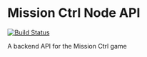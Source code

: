 # Mission Ctrl Node API

[![Build Status](https://travis-ci.org/hturnbull93/mission-ctrl-api-node.svg?branch=master)](https://travis-ci.org/hturnbull93/mission-ctrl-api-node)

A backend API for the Mission Ctrl game
